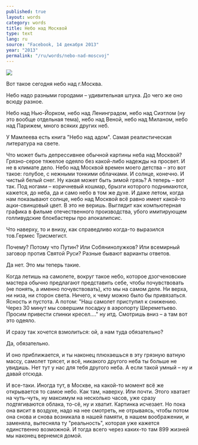 ```yaml
---
published: true
layout: words
category: words
title: Небо над Москвой
type: text
lang: ru
source: "Facebook, 14 декабря 2013"
year: "2013"
permalink: "/ru/words/nebo-nad-moscvoj"
---
```


![](/batagov/assets/media/sky111213.jpg)

Вот такое сегодня небо над г.Москва.

Небо надо разными городами – удивительная штука. До чего же оно всюду разное.

Небо над Нью-Йорком, небо над Ленинградом, небо над Сиэтлом (ну это вообще отдельная тема), небо над Веной, небо над Миланом, небо над Парижем, много всяких других неб.

У Мамлеева есть книга "Небо над адом". Самая реалистическая литература на свете.

Что может быть депрессивнее обычной картины неба над Москвой? Грязно-серое тяжелое одеяло без какой-либо надежды на просвет. И не в климате дело. Небо над Москвой времен моего детства – это вот такое: голубое, с нежными тонкими облачками. И солнце, конечно. И чистый белый снег. Ну какая может быть зимой грязь? А теперь – вот так. Под ногами – коричневый кошмар, брызги которого поднимаются, кажется, до неба, да и само небо в том же духе. И даже летом, когда нам показывают солнце, небо над Москвой всё равно имеет какой-то ацки-свинцовый цвет. В это не веришь. Выглядит как компьютерная графика в фильме отечественного производства, убого имитирующем голливудские блокбастеры про апокалипсис.

Что наверху, то и внизу, как справедливо когда-то выразился тов.Гермес Трисмегист.

Почему? Потому что Путин? Или Собянинолужков? Или всемирный заговор против Святой Руси? Разные бывают варианты ответов.

Да нет. Это мы теперь такие.

Когда летишь на самолете, вокруг такое небо, которое дзогченовские мастера обычно предлагают представить себе, чтобы почувствовать (не понять, а именно почувствовать), кто мы на самом деле. Ни верха, ни низа, ни сторон света. Ничего, к чему можно было бы привязаться. Ясность и пустота. А потом: "Наш самолет приступил к снижению. Через 30 минут мы совершим посадку в аэропорту Шереметьево. Просим привести спинки кресел…." ну итд. Смотришь вниз – а там вот это одеяло.

И сразу так хочется взмолиться: ой, а нам туда обязательно?

Да, обязательно.

И оно приближается, и ты наконец плюхаешься в эту грязную ватную массу, самолет трясет, и всё, никакого другого неба ты больше не увидишь. Нет тут у нас для тебя другого неба. А если такой умный – ну и давай отсюда.

И все-таки. Иногда тут, в Москве, на какой-то момент всё же открывается то самое небо. Как там, наверху. Или почти. Этого хватает на чуть-чуть, ну максимум на несколько часов, уже сразу подтягиваются облака, то-сё, ну и хватит. Картинка исчезает. Но пока она висит в воздухе, надо на нее смотреть, не отрываясь, чтобы потом она снова и снова возникала в нашей памяти, в нашем воображении, и заменяла, вытесняла ту "реальность", которая уже кажется единственно возможной. И тогда всего через каких-то там 899 жизней мы наконец вернемся домой.